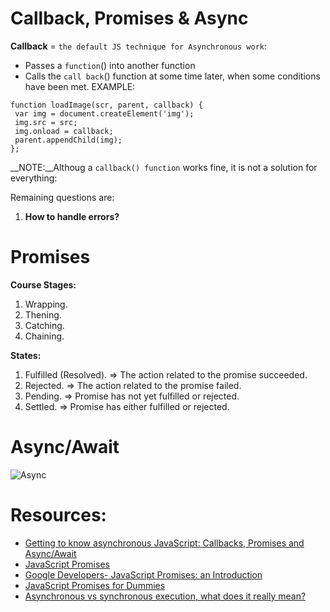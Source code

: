# Callback, Promises & Async

__Callback__ = `the default JS technique for Asynchronous work`: 
- Passes a `function`() into another function 
- Calls the `call back`() function at some time later, when some conditions have been met.
EXAMPLE:
```
function loadImage(scr, parent, callback) {
 var img = document.createElement('img');
 img.src = src;
 img.onload = callback;
 parent.appendChild(img);
};
```
__NOTE:__Althoug a `callback() function` works fine, it is not a solution for everything:

Remaining questions are:
1) __How to handle errors?__


# Promises 
__Course Stages:__
1. Wrapping.
2. Thening.
3. Catching.
4. Chaining.

__States:__
1. Fulfilled (Resolved). => The action related to the promise succeeded.
2. Rejected. => The action related to the promise failed.
3. Pending. => Promise has not yet fulfilled or rejected.
4. Settled. => Promise has either fulfilled or rejected.

 # Async/Await
 ![Async](https://github.com/dianavile/Code-Notes/blob/master/img/Async.png)
 
# Resources:
- [Getting to know asynchronous JavaScript: Callbacks, Promises and Async/Await](https://medium.com/codebuddies/getting-to-know-asynchronous-javascript-callbacks-promises-and-async-await-17e0673281ee)
- [JavaScript Promises](https://davidwalsh.name/promises)
- [Google Developers- JavaScript Promises: an Introduction](https://developers.google.com/web/fundamentals/primers/promises)
- [JavaScript Promises for Dummies](https://scotch.io/tutorials/javascript-promises-for-dummies)
- [Asynchronous vs synchronous execution, what does it really mean?](https://stackoverflow.com/questions/748175/asynchronous-vs-synchronous-execution-what-does-it-really-mean)
